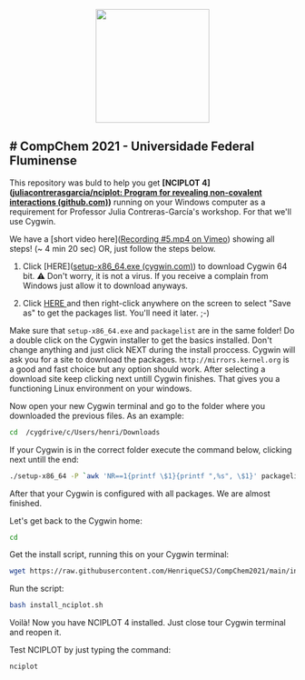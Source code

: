 <p align="center">
  <img width="200" src="http://ppgq-uff.com.br/wp-content/uploads/2021/09/LOGO-PGQ-UFF-COLORIDO.png">
</p>

# CompChem 2021 - Universidade Federal Fluminense
---
This repository was buld to help you get **[NCIPLOT 4]([juliacontrerasgarcia/nciplot: Program for revealing non-covalent interactions (github.com)](https://github.com/juliacontrerasgarcia/nciplot))** running on your Windows computer as a requirement for Professor Julia Contreras-García's workshop. For that we'll use Cygwin.

We have a [short video here]([Recording #5.mp4 on Vimeo](https://vimeo.com/607073971)) showing all steps! (~ 4 min 20 sec) OR, just follow the steps below.

1. Click [HERE]([setup-x86_64.exe (cygwin.com)](https://cygwin.com/setup-x86_64.exe)) to download Cygwin 64 bit. ⚠️ Don't worry, it is not a virus. If you receive a complain from Windows just allow it to download anyways.
  
2. Click [HERE ](https://raw.githubusercontent.com/HenriqueCSJ/CompChem2021/main/packagelist.txt)and then right-click anywhere on the screen to select "Save as" to get the packages list. You'll need it later. ;-)
  

Make sure that `setup-x86_64.exe` and `packagelist` are in the same folder! Do a double click on the Cygwin installer to get the basics installed. Don't change anything and just click NEXT during the install proccess. Cygwin will ask you for a site to download the packages. `http://mirrors.kernel.org` is a good and fast choice but any option should work. After selecting a download site keep clicking next untill Cygwin finishes. That gives you a functioning Linux environment on your windows.

Now open your new Cygwin terminal and go to the folder where you downloaded the previous files. As an example:

```bash
cd  /cygdrive/c/Users/henri/Downloads 
```

If your Cygwin is in the correct folder execute the command below, clicking next untill the end:

```bash
./setup-x86_64 -P `awk 'NR==1{printf \$1}{printf ",%s", \$1}' packagelist.txt`
```

After that your Cygwin is configured with all packages. We are almost finished.

Let's get back to the Cygwin home:

```bash
cd
```

Get the install script, running this on your Cygwin terminal:

```bash
wget https://raw.githubusercontent.com/HenriqueCSJ/CompChem2021/main/install_nciplot.sh
```

Run the script:

```bash
bash install_nciplot.sh
```

Voilà! Now you have NCIPLOT 4 installed. Just close tour Cygwin terminal and reopen it.

Test NCIPLOT by just typing the command:

```bash
nciplot
```
